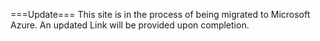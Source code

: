 ===Update===
This site is in the process of being migrated to Microsoft Azure. An updated Link will be provided upon completion.
